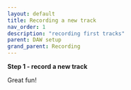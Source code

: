 ```yaml
---
layout: default
title: Recording a new track
nav_order: 1
description: "recording first tracks"
parent: DAW setup
grand_parent: Recording
---
```


**Step 1 - record a new track**

Great fun!
